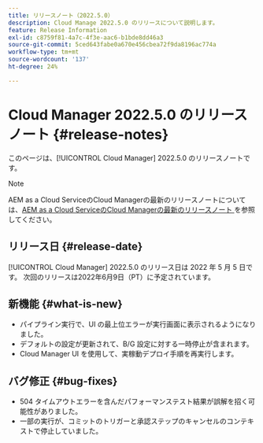 ```yaml
---
title: リリースノート（2022.5.0）
description: Cloud Manage 2022.5.0 のリリースについて説明します。
feature: Release Information
exl-id: c8759f81-4a7c-4f3e-aac6-b1bde8dd46a3
source-git-commit: 5ced643fabe0a670e456cbea72f9da8196ac774a
workflow-type: tm+mt
source-wordcount: '137'
ht-degree: 24%

---
```


# Cloud Manager 2022.5.0 のリリースノート {#release-notes}

このページは、[!UICONTROL Cloud Manager] 2022.5.0 のリリースノートです。

>[!NOTE]
>
>AEM as a Cloud ServiceのCloud Managerの最新のリリースノートについては、[AEM as a Cloud ServiceのCloud Managerの最新のリリースノート ](https://experienceleague.adobe.com/en/docs/experience-manager-cloud-service/content/release-notes/cloud-manager/current) を参照してください。

## リリース日 {#release-date}

[!UICONTROL Cloud Manager] 2022.5.0 のリリース日は 2022 年 5 月 5 日です。 次回のリリースは2022年6月9日（PT）に予定されています。

## 新機能 {#what-is-new}

* パイプライン実行で、UI の最上位エラーが実行画面に表示されるようになりました。
* デフォルトの設定が更新されて、B/G 設定に対する一時停止が含まれます。
* Cloud Manager UI を使用して、実稼動デプロイ手順を再実行します。

## バグ修正 {#bug-fixes}

* 504 タイムアウトエラーを含んだパフォーマンステスト結果が誤解を招く可能性がありました。
* 一部の実行が、コミットのトリガーと承認ステップのキャンセルのコンテキストで停止していました。
